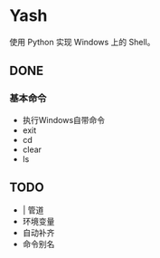 # Yash
使用 Python 实现 Windows 上的 Shell。

## DONE
### 基本命令
- 执行Windows自带命令
- exit
- cd
- clear
- ls

## TODO
- | 管道
- 环境变量
- 自动补齐
- 命令别名